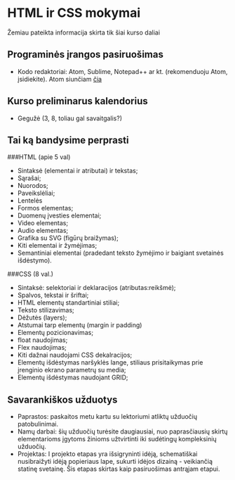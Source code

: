 # HTML ir CSS mokymai
Žemiau pateikta informacija skirta tik šiai kurso daliai

## Programinės įrangos pasiruošimas

* Kodo redaktoriai: Atom, Sublime, Notepad++ ar kt. (rekomenduoju Atom, įsidiekite). Atom siunčiam [čia](https://atom.io/)


## Kurso preliminarus kalendorius

* Gegužė (3, 8, toliau gal savaitgalis?)

## Tai ką bandysime perprasti

###HTML (apie 5 val)

* Sintaksė (elementai ir atributai) ir tekstas;
* Sąrašai;
* Nuorodos;
* Paveikslėliai;
* Lentelės
* Formos elementas;
* Duomenų įvesties elementai;
* Video elementas;
* Audio elementas;
* Grafika su SVG (figūrų braižymas);
* Kiti elementai ir žymėjimas;
* Semantiniai elementai (pradedant teksto žymėjimo ir baigiant svetainės išdėstymo).
 

###CSS (8 val.)

* Sintaksė: selektoriai ir deklaracijos (atributas:reikšmė);
* Spalvos, tekstai ir šriftai;
* HTML elementų standartiniai stiliai;
* Teksto stilizavimas;
* Dėžutės (layers);
* Atstumai tarp elementų (margin ir padding)
* Elementų pozicionavimas;
* float naudojimas;
* Flex naudojimas;
* Kiti dažnai naudojami CSS dekalracijos;
* Elementų išdėstymas naršyklės lange, stiliaus prisitaikymas prie įrenginio ekrano parametrų su media;
* Elementų išdėstymas naudojant GRID;


## Savarankiškos užduotys

* Paprastos: paskaitos metu kartu su lektoriumi atliktų užduočių patobulinimai.
* Namų darbai: šių užduočių turėsite daugiausiai, nuo paprasčiausių skirtų elementarioms įgytoms žinioms užtvirtinti iki sudėtingų kompleksinių užduočių.
* Projektas: I projekto etapas yra išsigryninti idėją, schematiškai nusibraižyti idėją popieriaus lape, sukurti idėjos dizainą - veikiančią statinę svetainę. Šis etapas skirtas kaip pasiruošimas antrąjam etapui.